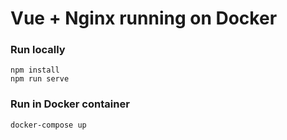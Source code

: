 # Vue + Nginx running on Docker

### Run locally

```
npm install
npm run serve
```

### Run in Docker container

```
docker-compose up
```
